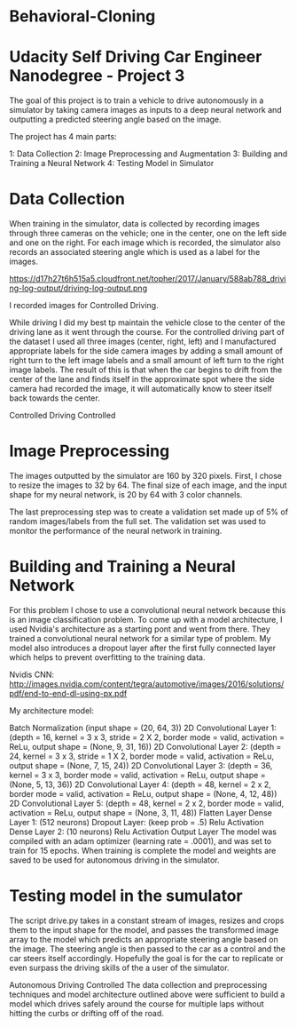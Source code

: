 # Behavioral-Cloning

# Udacity Self Driving Car Engineer Nanodegree - Project 3

The goal of this project is to train a vehicle to drive autonomously in a simulator by taking camera images as inputs to a deep neural network and outputting a predicted steering angle based on the image.

The project has 4 main parts:

 1: Data Collection
 2: Image Preprocessing and Augmentation
 3: Building and Training a Neural Network
 4: Testing Model in Simulator

# Data Collection

When training in the simulator, data is collected by recording images through three cameras on the vehicle; one in the center, one on the left side and one on the right. For each image which is recorded, the simulator also records an associated steering angle which is used as a label for the images.

https://d17h27t6h515a5.cloudfront.net/topher/2017/January/588ab788_driving-log-output/driving-log-output.png


 I recorded images for Controlled Driving.

While driving I did my best tp maintain the vehicle close to the center of the driving lane as it went through the course. For the controlled driving part of the dataset I used all three images (center, right, left) and I manufactured appropriate labels for the side camera images by adding a small amount of right turn to the left image labels and a small amount of left turn to the right image labels. The result of this is that when the car begins to drift from the center of the lane and finds itself in the approximate spot where the side camera had recorded the image, it will automatically know to steer itself back towards the center.

Controlled Driving
Controlled

# Image Preprocessing 

The images outputted by the simulator are 160 by 320 pixels. First,  I chose to resize the images to 32 by 64. The final size of each image, and the input shape for my neural network, is 20 by 64 with 3 color channels.

The last preprocessing step was to create a validation set made up of 5% of random images/labels from the full set. The validation set was used to monitor the performance of the neural network in training.

# Building and Training a Neural Network

For this problem I chose to use a convolutional neural network because this is an image classification problem. 
To come up with a model architecture, I used Nvidia's architecture as a starting pont and went from there. They trained a convolutional neural network for a similar type of problem.  My model also introduces a dropout layer after the first fully connected layer which helps to prevent overfitting to the training data.

Nvidis CNN: http://images.nvidia.com/content/tegra/automotive/images/2016/solutions/pdf/end-to-end-dl-using-px.pdf

My architecture model:

Batch Normalization (input shape = (20, 64, 3))
2D Convolutional Layer 1: (depth = 16, kernel = 3 x 3, stride = 2 X 2, border mode = valid, activation = ReLu, output shape = (None, 9, 31, 16))
2D Convolutional Layer 2: (depth = 24, kernel = 3 x 3, stride = 1 X 2, border mode = valid, activation = ReLu, output shape = (None, 7, 15, 24))
2D Convolutional Layer 3: (depth = 36, kernel = 3 x 3, border mode = valid, activation = ReLu, output shape = (None, 5, 13, 36))
2D Convolutional Layer 4: (depth = 48, kernel = 2 x 2, border mode = valid, activation = ReLu, output shape = (None, 4, 12, 48))
2D Convolutional Layer 5: (depth = 48, kernel = 2 x 2, border mode = valid, activation = ReLu, output shape = (None, 3, 11, 48))
Flatten Layer
Dense Layer 1: (512 neurons)
Dropout Layer: (keep prob = .5)
Relu Activation
Dense Layer 2: (10 neurons)
Relu Activation
Output Layer
The model was compiled with an adam optimizer (learning rate = .0001), and was set to train for 15 epochs.  When training is complete the model and weights are saved to be used for autonomous driving in the simulator.

# Testing model in the sumulator

The script drive.py takes in a constant stream of images, resizes and crops them to the input shape for the model, and passes the transformed image array to the model which predicts an appropriate steering angle based on the image. The steering angle is then passed to the car as a control and the car steers itself accordingly. Hopefully the goal is for the car to replicate or even surpass the driving skills of the a user of the simulator. 

Autonomous Driving
Controlled
The data collection and preprocessing techniques and model architecture outlined above were sufficient to build a model which drives safely around the course for multiple laps without hitting the curbs or drifting off of the road.
